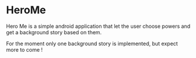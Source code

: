 # HeroMe

Hero Me is a simple android application that let the user choose powers and get a background story based on them.

For the moment only one background story is implemented, but expect more to come !
